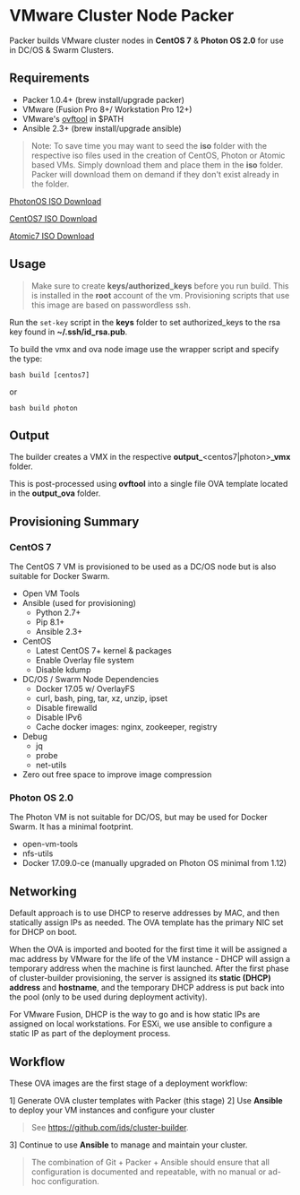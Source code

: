 # VMware Cluster Node Packer
Packer builds VMware cluster nodes in **CentOS 7** & **Photon OS 2.0** for use in DC/OS & Swarm Clusters.

## Requirements
  - Packer 1.0.4+ (brew install/upgrade packer)
  - VMware (Fusion Pro 8+/ Workstation Pro 12+)
  - VMware's [ovftool](https://my.vmware.com/web/vmware/details?downloadGroup=OVFTOOL420-OSS&productId=614)  in $PATH
  - Ansible 2.3+ (brew install/upgrade ansible)

> Note: To save time you may want to seed the __iso__ folder with the respective iso files used in the creation of CentOS, Photon or Atomic based VMs.  Simply download them and place them in the __iso__ folder. Packer will download them on demand if they don't exist already in the folder.

[PhotonOS ISO Download](http://dl.bintray.com/vmware/photon/2.0/GA/iso/photon-2.0-304b817.iso)

[CentOS7 ISO Download](http://mirrors.sonic.net/centos/7/isos/x86_64/CentOS-7-x86_64-Minimal-1708.iso)

[Atomic7 ISO Download](http://cloud.centos.org/centos/7/atomic/images/CentOS-Atomic-Host-7.1708-Installer.iso)

## Usage
> Make sure to create **keys/authorized_keys** before you run build.  This is installed in the **root** account of the vm.  Provisioning scripts that use this image are based on passwordless ssh.

Run the `set-key` script in the **keys** folder to set authorized_keys to the rsa key found in **~/.ssh/id_rsa.pub**.

To build the vmx and ova node image use the wrapper script and specify the type:

    bash build [centos7]

or

    bash build photon


## Output
The builder creates a VMX in the respective **output_**<centos7|photon>**_vmx** folder.

This is post-processed using **ovftool** into a single file OVA template located in the **output_ova** folder.

## Provisioning Summary
### CentOS 7
The CentOS 7 VM is provisioned to be used as a DC/OS node but is also suitable for Docker Swarm.

- Open VM Tools
- Ansible (used for provisioning)
  - Python 2.7+
  - Pip 8.1+
  - Ansible 2.3+
- CentOS
  - Latest CentOS 7+ kernel & packages
  - Enable Overlay file system
  - Disable kdump
- DC/OS / Swarm Node Dependencies
  - Docker 17.05 w/ OverlayFS
  - curl, bash, ping, tar, xz, unzip, ipset
  - Disable firewalld
  - Disable IPv6
  - Cache docker images: nginx, zookeeper, registry
- Debug
  - jq
  - probe
  - net-utils
- Zero out free space to improve image compression

### Photon OS 2.0
The Photon VM is not suitable for DC/OS, but may be used for Docker Swarm.  It has a minimal footprint.

- open-vm-tools
- nfs-utils
- Docker 17.09.0-ce (manually upgraded on Photon OS minimal from 1.12)

## Networking
Default approach is to use DHCP to reserve addresses by MAC, and then statically assign IPs as needed. The OVA template has the primary NIC set for DHCP on boot.

When the OVA is imported and booted for the first time it will be assigned a mac address by VMware for the life of the VM instance - DHCP will assign a temporary address when the machine is first launched.  After the first phase of cluster-builder provisioning, the server is assigned its **static (DHCP) address** and **hostname**, and the temporary DHCP address is put back into the pool (only to be used during deployment activity).

For VMware Fusion, DHCP is the way to go and is how static IPs are assigned on local workstations. For ESXi, we use ansible to configure a static IP as part of the deployment process.

## Workflow
These OVA images are the first stage of a deployment workflow:

1] Generate OVA cluster templates with Packer (this stage)
2] Use **Ansible** to deploy your VM instances and configure your cluster

> See https://github.com/ids/cluster-builder.

3] Continue to use **Ansible** to manage and maintain your cluster.

> The combination of Git + Packer + Ansible should ensure that all configuration is documented and repeatable, with no manual or ad-hoc configuration.

